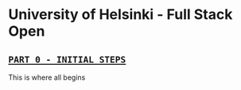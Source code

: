 # University of Helsinki - Full Stack Open

## [`PART 0 - INITIAL STEPS`](https://github.com/Marcuwus/fullstackopen_course/tree/master/part0)

This is where all begins